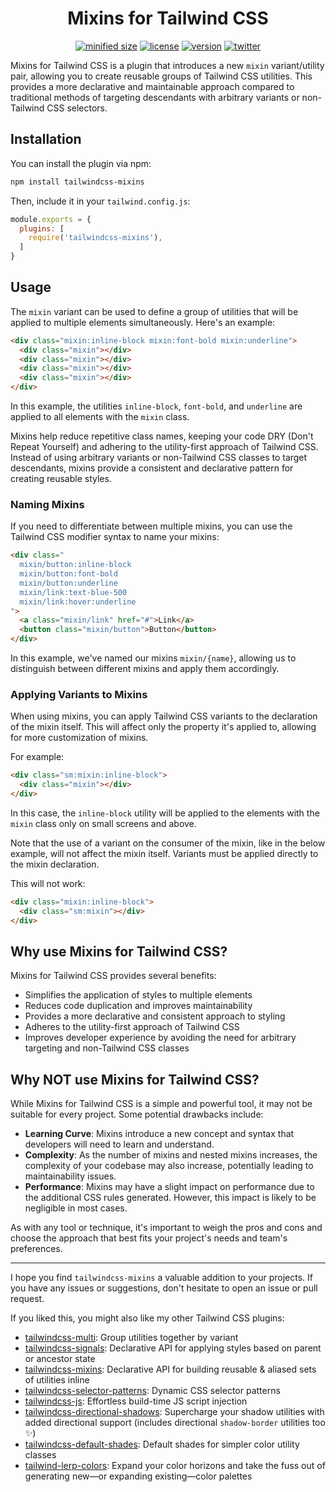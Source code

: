 <h1 align="center">Mixins for Tailwind CSS</h1>

<div align="center">

[![minified size](https://img.shields.io/bundlephobia/min/tailwindcss-mixins)](https://bundlephobia.com/package/tailwindcss-mixins)
[![license](https://img.shields.io/github/license/brandonmcconnell/tailwindcss-mixins?label=license)](https://github.com/brandonmcconnell/tailwindcss-mixins/blob/main/LICENSE)
[![version](https://img.shields.io/npm/v/tailwindcss-mixins)](https://www.npmjs.com/package/tailwindcss-mixins)
[![twitter](https://img.shields.io/twitter/follow/branmcconnell)](https://twitter.com/branmcconnell)

</div>

Mixins for Tailwind CSS is a plugin that introduces a new `mixin` variant/utility pair, allowing you to create reusable groups of Tailwind CSS utilities. This provides a more declarative and maintainable approach compared to traditional methods of targeting descendants with arbitrary variants or non-Tailwind CSS selectors.

## Installation

You can install the plugin via npm:

```bash
npm install tailwindcss-mixins
```

Then, include it in your `tailwind.config.js`:

```js
module.exports = {
  plugins: [
    require('tailwindcss-mixins'),
  ]
}
```

## Usage

The `mixin` variant can be used to define a group of utilities that will be applied to multiple elements simultaneously. Here's an example:

```html
<div class="mixin:inline-block mixin:font-bold mixin:underline">
  <div class="mixin"></div>
  <div class="mixin"></div>
  <div class="mixin"></div>
  <div class="mixin"></div>
</div>
```

In this example, the utilities `inline-block`, `font-bold`, and `underline` are applied to all elements with the `mixin` class.

Mixins help reduce repetitive class names, keeping your code DRY (Don't Repeat Yourself) and adhering to the utility-first approach of Tailwind CSS. Instead of using arbitrary variants or non-Tailwind CSS classes to target descendants, mixins provide a consistent and declarative pattern for creating reusable styles.

### Naming Mixins

If you need to differentiate between multiple mixins, you can use the Tailwind CSS modifier syntax to name your mixins:

```html
<div class="
  mixin/button:inline-block
  mixin/button:font-bold
  mixin/button:underline
  mixin/link:text-blue-500
  mixin/link:hover:underline
">
  <a class="mixin/link" href="#">Link</a>
  <button class="mixin/button">Button</button>
</div>
```

In this example, we've named our mixins `mixin/{name}`, allowing us to distinguish between different mixins and apply them accordingly.

### Applying Variants to Mixins

When using mixins, you can apply Tailwind CSS variants to the declaration of the mixin itself. This will affect only the property it's applied to, allowing for more customization of mixins.

For example:

```html
<div class="sm:mixin:inline-block">
  <div class="mixin"></div>
</div>
```

In this case, the `inline-block` utility will be applied to the elements with the `mixin` class only on small screens and above.

Note that the use of a variant on the consumer of the mixin, like in the below example, will not affect the mixin itself. Variants must be applied directly to the mixin declaration.

This will not work:

```html
<div class="mixin:inline-block">
  <div class="sm:mixin"></div>
</div>
```

## Why use Mixins for Tailwind CSS?

Mixins for Tailwind CSS provides several benefits:

- Simplifies the application of styles to multiple elements
- Reduces code duplication and improves maintainability
- Provides a more declarative and consistent approach to styling
- Adheres to the utility-first approach of Tailwind CSS
- Improves developer experience by avoiding the need for arbitrary targeting and non-Tailwind CSS classes

## Why NOT use Mixins for Tailwind CSS?

While Mixins for Tailwind CSS is a simple and powerful tool, it may not be suitable for every project. Some potential drawbacks include:

- **Learning Curve**: Mixins introduce a new concept and syntax that developers will need to learn and understand.
- **Complexity**: As the number of mixins and nested mixins increases, the complexity of your codebase may also increase, potentially leading to maintainability issues.
- **Performance**: Mixins may have a slight impact on performance due to the additional CSS rules generated. However, this impact is likely to be negligible in most cases.

As with any tool or technique, it's important to weigh the pros and cons and choose the approach that best fits your project's needs and team's preferences.

---

I hope you find `tailwindcss-mixins` a valuable addition to your projects. If you have any issues or suggestions, don't hesitate to open an issue or pull request.

If you liked this, you might also like my other Tailwind CSS plugins:
* [tailwindcss-multi](https://github.com/brandonmcconnell/tailwindcss-multi): Group utilities together by variant
* [tailwindcss-signals](https://github.com/brandonmcconnell/tailwindcss-signals): Declarative API for applying styles based on parent or ancestor state
* [tailwindcss-mixins](https://github.com/brandonmcconnell/tailwindcss-mixins): Declarative API for building reusable & aliased sets of utilities inline
* [tailwindcss-selector-patterns](https://github.com/brandonmcconnell/tailwindcss-selector-patterns): Dynamic CSS selector patterns
* [tailwindcss-js](https://github.com/brandonmcconnell/tailwindcss-js): Effortless build-time JS script injection
* [tailwindcss-directional-shadows](https://github.com/brandonmcconnell/tailwindcss-directional-shadows): Supercharge your shadow utilities with added directional support (includes directional `shadow-border` utilities too ✨)
* [tailwindcss-default-shades](https://github.com/brandonmcconnell/tailwindcss-default-shades): Default shades for simpler color utility classes
* [tailwind-lerp-colors](https://github.com/brandonmcconnell/tailwind-lerp-colors): Expand your color horizons and take the fuss out of generating new—or expanding existing—color palettes